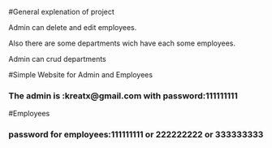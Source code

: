 #General explenation of project
<p>Admin can delete and  edit employees.</p>
<p>Also there are some departments wich have each some employees.<p>
<p>Admin can crud departments</p>
#Simple Website for Admin and Employees
<h3>The admin is :kreatx@gmail.com with password:111111111</h3>
#Employees
<h3>password for employees:111111111 or 222222222 or 333333333</h3>

